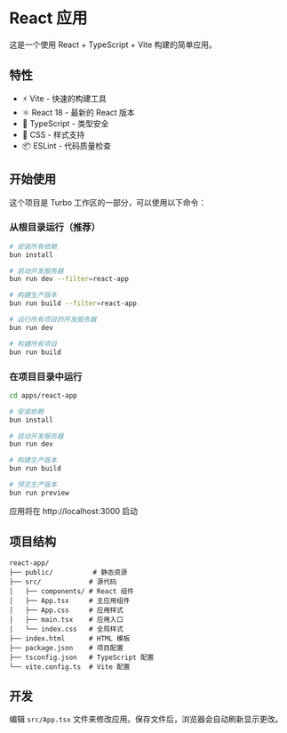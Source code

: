 # React 应用

这是一个使用 React + TypeScript + Vite 构建的简单应用。

## 特性

- ⚡️ Vite - 快速的构建工具
- ⚛️ React 18 - 最新的 React 版本
- 🔷 TypeScript - 类型安全
- 🎨 CSS - 样式支持
- 📦 ESLint - 代码质量检查

## 开始使用

这个项目是 Turbo 工作区的一部分，可以使用以下命令：

### 从根目录运行（推荐）

```bash
# 安装所有依赖
bun install

# 启动开发服务器
bun run dev --filter=react-app

# 构建生产版本
bun run build --filter=react-app

# 运行所有项目的开发服务器
bun run dev

# 构建所有项目
bun run build
```

### 在项目目录中运行

```bash
cd apps/react-app

# 安装依赖
bun install

# 启动开发服务器
bun run dev

# 构建生产版本
bun run build

# 预览生产版本
bun run preview
```

应用将在 http://localhost:3000 启动

## 项目结构

```
react-app/
├── public/          # 静态资源
├── src/            # 源代码
│   ├── components/ # React 组件
│   ├── App.tsx     # 主应用组件
│   ├── App.css     # 应用样式
│   ├── main.tsx    # 应用入口
│   └── index.css   # 全局样式
├── index.html      # HTML 模板
├── package.json    # 项目配置
├── tsconfig.json   # TypeScript 配置
└── vite.config.ts  # Vite 配置
```

## 开发

编辑 `src/App.tsx` 文件来修改应用。保存文件后，浏览器会自动刷新显示更改。
